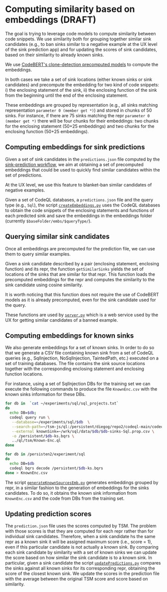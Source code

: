 # Computing similarity based on embeddings (DRAFT)

The goal is trying to leverage code models to compute similarity between code snippets.
We use similarity both for grouping together similar sink candidates (e.g., to ban sinks similar to a negative example at the UX level of the sink prediction app) and for updating the scores of sink candidates, based on their similarity to already known sinks.

We use [CodeBERT's clone-detection precomputed models](https://github.com/microsoft/CodeBERT/tree/master/GraphCodeBERT/clonedetection) to compute the embeddings.

In both cases we take a set of sink locations  (either known sinks or sink candidates) and precompute the embedding for two kind of code snippets: 
i) the enclosing statement of the sink, ii) the enclosing function of the sink from the beginning until the end of the enclosing statement.

These embeddings are grouped by representation (e.g., all sinks matching representation `parameter 0 (member get *)`) and stored in chunks of 50 sinks.  For instance, if there are 75 sinks matching the repr `parameter 0 (member get *)` there will be four chunks for their embeddings: two chunks for the enclosing statement (50+25 embeddings) and two chunks for the enclosing function (50+25 embeddings).

## Computing embeddings for sink predictions

Given a set of sink candidates in the `predictions.json` file computed by the [sink-prediction workflow](https://github.com/github/ml-ql-taint-specification-mining/actions/workflows/predict.yml), we aim at obtaining a set of precomputed embeddings that could be used to quickly find similar candidates within the set of predictions.

At the UX level, we use this feature to blanket-ban similar candidates of negative examples.

Given a set of CodeQL databases, a `predictions.json` file and the query type (e.g., `Sql`), the script [`createEmbeddings.py`](createEmbeddings.py) uses the CodeQL databases to obtain the code snippets of the enclosing statements and functions of each predicted sink and save the embeddings in the embeddings folder (currently `$baseFolder/embs/$queryType/`).

## Querying similar sink candidates

Once all embeddings are precomputed for the prediction file, we can use them to query similar examples.

Given a sink candidate described by a pair (enclosing statement, enclosing function) and its repr, the function `getSimilarSinks` yields the set of locations of the sinks that are similar for that repr. This function loads the precomputed embeddings for the repr and computes the similarity to the sink candidate using cosine similarity.

It is worth noticing that this function does not require the use of CodeBERT models as it is already precomputed, even for the sink candidate used for the query.

These functions are used by [`server.py`](server.py) which is a web service used by the UX for getting similar candidates of a banned example.  

## Computing embeddings for known sinks

We also generate embeddings for a set of known sinks.
In order to do so that we generate a CSV file containing known sink from a set of CodeQL queries (e.g., SqlInjection, NoSqlInjection, TaintedPath, etc.) executed on a set of training databases. The file contains the sink source locations together with the corresponding enclosing statement and enclosing function locations.

For instance, using a set of SqlInjection DBs for the training set we can execute the following commands to produce the file `KnownEnc.csv` with the known sinks information for these DBs.

```sh
for db in  `cat ~/experiments/sql/sql_projects.txt`
do
  echo DB=$db;
  codeql query run \
   --database=~/experiments/sql/$db  \
   --search-path=~/tsm-js/ql:/persistent/diegog/repo2/codeql-main/codeql/ \
   --external knownSink=~/wrk/sql/data/$db/$db-sinks-Sql.prop.csv \
   -o /persistent/$db-ks.bqrs \
   ../ql/tsm/Known-Enc.ql
done

for db in /persisten2/experiment/sql
do
  echo DB=$db
  codeql bqrs decode /persistent/$db-ks.bqrs
done > KnownEnc.csv
```

The script [`generateKnownSourcesEmb.py`](generateKnownSourcesEmb.py) generates embeddings grouped by repr, in a similar fashion to the generation of embeddings for the sinks candidates. To do so, it obtains the known sink information from `KnownEnc.csv` and the code from DBs from the training set.

## Updating prediction scores

The `prediction.json` file uses the scores computed by TSM.
The problem with those scores is that they are computed for each repr rather than for individual sink candidates. Therefore, when a sink candidate hs the same repr as a known sink it will be assigned maximum score (i.e., score = 1), even if this particular candidate is not actually a known sink.
By comparing each sink candidate by similarity with a set of known sinks we can update the score based on how similar the sink candidate is to a known sink.
In particular, given a sink candidate the script [`updatePredictions.py`](updatePredictions.py) compares the sinks against all known sinks for its corresponding repr, obtaining the score of the closest known sink.
We  update the scores in the prediction file with the average between the original TSM score and score based on similarity.
